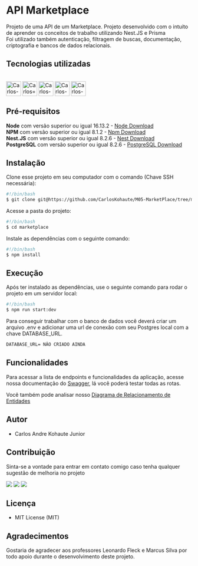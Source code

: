 # API Marketplace

Projeto de uma API de um Marketplace.
Projeto desenvolvido com o intuíto de aprender os conceitos de trabalho utilizando Nest.JS e Prisma
<br/>
Foi utilizado também autenticação, filtragem de buscas, documentação, criptografia e bancos de dados relacionais.

## Tecnologias utilizadas

<div style="display: inline_block"><br>
  <img align="center" alt="Carlos-NodeJS" height="40" width="40" src="https://cdn.jsdelivr.net/gh/devicons/devicon/icons/nodejs/nodejs-original-wordmark.svg">
  <img align="center" alt="Carlos=Typescript" height="40" width="40" src="https://cdn.jsdelivr.net/gh/devicons/devicon/icons/typescript/typescript-original.svg" />
  <img align="center" alt="Carlos-Nest" height="40" width="40" src="https://cdn.jsdelivr.net/gh/devicons/devicon/icons/nestjs/nestjs-plain.svg" />
  <img align="center" alt="Carlos-Prisma" height="40" width="40" src="./src/images/prisma-4.svg">
  <img align="center" alt="Carlos-PostgreSQL" height="40" width="40" src="https://cdn.jsdelivr.net/gh/devicons/devicon/icons/postgresql/postgresql-original-wordmark.svg">


  </div>

## Pré-requisitos

**Node** com versão superior ou igual 16.13.2 - [Node Download](https://nodejs.org/pt-br/download/)<br>
**NPM** com versão superior ou igual 8.1.2 - [Npm Download](https://www.npmjs.com/package/download)<br>
**Nest.JS** com versão superior ou igual 8.2.6 - [Nest Download](https://docs.nestjs.com/)<br>
**PostgreSQL** com versão superior ou igual 8.2.6 - [PostgreSQL Download](https://www.postgresql.org/download/)<br>

## Instalação

Clone esse projeto em seu computador com o comando (Chave SSH necessária):

```bash
#!/bin/bash
$ git clone git@https://github.com/CarlosKohaute/M05-MarketPlace/tree/main/marketplace
```

Acesse a pasta do projeto:

```bash
#!/bin/bash
$ cd marketplace
```

Instale as dependências com o seguinte comando:

```bash
#!/bin/bash
$ npm install
```

## Execução

Após ter instalado as dependências, use o seguinte comando para rodar o projeto em um servidor local:

```bash
#!/bin/bash
$ npm run start:dev
```

Para conseguir trabalhar com o banco de dados você deverá criar um arquivo .env e adicionar uma url de conexão com seu Postgres local com a chave DATABASE_URL.

```md
DATABASE_URL= NÃO CRIADO AINDA
```

## Funcionalidades

Para acessar a lista de endpoints e funcionalidades da aplicação, acesse nossa documentação do [Swagger](), lá você poderá testar todas as rotas.

Você também pode analisar nosso <a href="./db.pdf" download>Diagrama de Relacionamento de Entidades</a>

## Autor

- Carlos Andre Kohaute Junior

## Contribuição

Sinta-se a vontade para entrar em contato comigo caso tenha qualquer sugestão de melhoria no projeto

  <div>
  <a href="https://www.instagram.com/carloskohaute/" target="_blank"><img src="https://img.shields.io/badge/-Instagram-%23E4405F?style=for-the-badge&logo=instagram&logoColor=white" target="_blank"></a>
  <a href="https://www.linkedin.com/in/carlos-kohaute-113a69229/" target="_blank"><img src="https://img.shields.io/badge/-LinkedIn-%230077B5?style=for-the-badge&logo=linkedin&logoColor=white" target="_blank"></a>
    <a href = "mailto:carlos.kohaute.contato@gmail.com"><img src="https://img.shields.io/badge/-Gmail-%23333?style=for-the-badge&logo=gmail&logoColor=white" target="_blank"></a>

</div>

## Licença

- MIT License (MIT)

## Agradecimentos

Gostaria de agradecer aos professores Leonardo Fleck e Marcus Silva por todo apoio durante o desenvolvimento deste projeto.